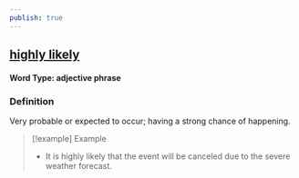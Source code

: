 ```yaml
---
publish: true
---
```


## [highly likely](https://dictionary.cambridge.org/dictionary/english/highly-likely)

#### Word Type: adjective phrase
### Definition
Very probable or expected to occur; having a strong chance of happening.

>[!example] Example
> - It is highly likely that the event will be canceled due to the severe weather forecast.
